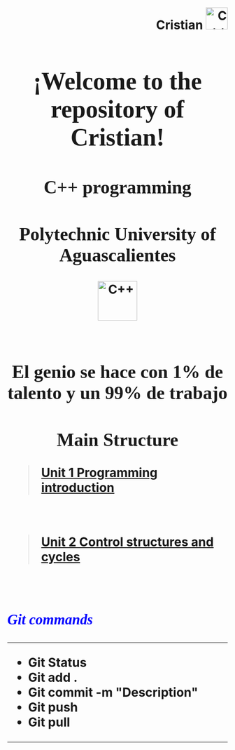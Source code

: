 <h1 align="left"><strong>
<div align="right">Cristian
<img alt="C++" height="50" src="U1/Imagenes/ball.jpg"></img>
</div>

<h1 align="center"><strong><font face="Century Gothic"> ¡Welcome to the repository of Cristian! </font></strong></h1>

<h2 align="center"><strong><font face="Century Gothic">
C++ programming   </font></strong></h2>

<h2 align="center"><strong><font face="Times New Roman"> Polytechnic University of Aguascalientes </font></strong></h2>

<div align="center"> 
<img alt="C++" height="90" src="U1/Imagenes/logo.png"></img>
</div>

<br> 
<h2 align="center"><strong><font face="Times New Roman"> El genio se hace con 1% de talento y un 99% de trabajo </font></strong></h2>

<h2 align="center"><strong><font face="Times New Roman"> Main Structure </font></strong></h2>

><a href="https://github.com/UP210173/UP210173_CPP/tree/main/U1">Unit 1 Programming introduction</a>
<br>

><a href="https://github.com/UP210173/UP210173_CPP/tree/main/U2">Unit 2 Control structures and cycles</a>
<br> 

### <font color=blue face="Times new roman"> _Git commands_ </font>

***  
* Git Status
* Git add .
* Git commit -m "Description"
* Git push
* Git pull
***  